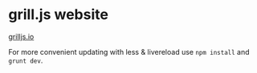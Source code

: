 grill.js website
================

[grilljs.io](http://grilljs.io)

For more convenient updating with less & livereload use `npm install` and `grunt dev`.